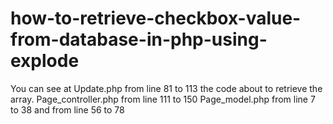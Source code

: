 # how-to-retrieve-checkbox-value-from-database-in-php-using-explode

You can see at Update.php from line 81 to 113 the code about to retrieve the array.
Page_controller.php from line 111 to 150
Page_model.php from line 7 to 38 and from line 56 to 78

